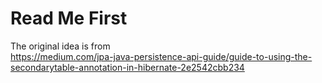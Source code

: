 # Read Me First

The original idea is from  
https://medium.com/jpa-java-persistence-api-guide/guide-to-using-the-secondarytable-annotation-in-hibernate-2e2542cbb234

